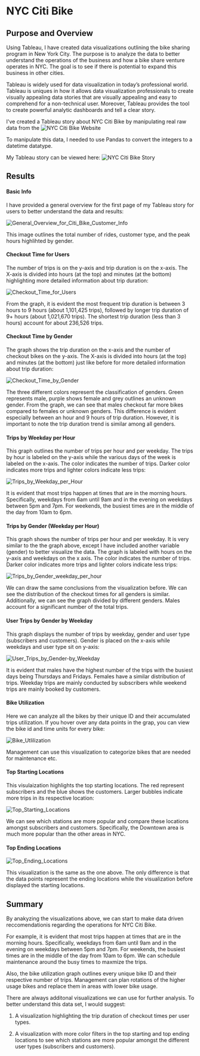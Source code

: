 # NYC Citi Bike
## Purpose and Overview
Using Tableau, I have created data visualizations outlining the bike sharing program in New York City. The purpose is to analyze the data to better understand the operations of the business and how a bike share venture operates in NYC. The goal is to see if there is potential to expand this business in other cities. 

Tableau is widely used for data visualization in today’s professional world. Tableau is uniques in how it allows data visualization professionals to create visually appealing data stories that are visually appealing and easy to comprehend for a non-technical user. Moreover, Tableau provides the tool to create powerful analytic dashboards and tell a clear story.

I've created a Tableau story about NYC Citi Bike by manipulating real raw data from the ![NYC Citi Bike Website](https://ride.citibikenyc.com/system-data) 

To manipulate this data, I needed to use Pandas to convert the integers to a datetime datatype.

My Tableau story can be viewed here: ![NYC Citi Bike Story](https://public.tableau.com/app/profile/roark.segler/viz/NYCCitiBikeStory_16528051154600/NYCCitiBikeStory?publish=yes)

## Results
#### Basic Info
I have provided a general overview for the first page of my Tableau story for users to better understand the data and results: 

![General_Overview_for_Citi_Bike_Customer_Info](/Resources/General_Overview.png)

This image outlines the total number of rides, customer type, and the peak hours highlihted by gender.

#### Checkout Time for Users
The number of trips is on the y-axis and trip duration is on the x-axis. The X-axis is divided into hours (at the top) and minutes (at the bottom) highlighting more detailed information about trip duration:

![Checkout_Time_for_Users](/Resources/Checkout_time_for_users.png)

 From the graph, it is evident the most frequent trip duration is between 3 hours to 9 hours (about 1,101,425 trips), followed by longer trip duration of 9+ hours (about 1,021,670 trips). The shortest trip duration (less than 3 hours) account for about 236,526 trips.

#### Checkout Time by Gender
The graph shows the trip duration on the x-axis and the number of checkout bikes on the y-axis. The X-axis is divided into hours (at the top) and minutes (at the bottom) just like before for more detailed information about trip duration:

![Checkout_Time_by_Gender](/Resources/Checkout_time_per_gender.png)

The three different colors represent the classification of genders. Green represents male, purple shows female and grey outlines an unknown gender. From the graph, we can see that males checkout far more bikes compared to females or unknown genders. This difference is evident especially between an hour and 9 hours of trip duration. However, it is important to note the trip duration trend is similar among all genders.

#### Trips by Weekday per Hour
This graph outlines the number of trips per hour and per weekday. The trips by hour is labeled on the y-axis while the various days of the week is labeled on the x-axis. The color indicates the number of trips. Darker color indicates more trips and lighter colors indicate less trips:

![Trips_by_Weekday_per_Hour](/Resources/trips_by_weekday.png)

It is evident that most trips happen at times that are in the morning hours. Specifically, weekdays from 6am until 9am and in the evening on weekdays between 5pm and 7pm. For weekends, the busiest times are in the middle of the day from 10am to 6pm.

#### Trips by Gender (Weekday per Hour)
This graph shows the number of trips per hour and per weekday. It is very similar to the the graph above, except I have included another variable (gender) to better visualize the data. The graph is labeled with hours on the y-axis and weekdays on the x axis. The color indicates the number of trips. Darker color indicates more trips and lighter colors indicate less trips:

![Trips_by_Gender_weekday_per_hour](/Resources/trips_by_gender.png)

We can draw the same conclusions from the visualization before. We can see the distribution of the checkout times for all genders is similar. Additionally, we can see the graph divided by different genders. Males account for a significant number of the total trips.

#### User Trips by Gender by Weekday
This graph displays the number of trips by weekday, gender and user type (subscribers and customers). Gender is placed on the x-axis while weekdays and user type sit on y-axis:

![User_Trips_by_Gender-by_Weekday](/Resources/Trips_by_gender_by_weekday.png)

 It is evident that males have the highest number of the trips with the busiest days being Thursdays and Fridays. Females have a similar distribution of trips. Weekday trips are mainly conducted by subscribers while weekend trips are mainly booked by customers.

#### Bike Utilization
Here we can analyze all the bikes by their unique ID and their accumulated trips utilization. If you hover over any data points in the grap, you can view the bike id and time units for every bike:

![Bike_Utlilization](/Resources/bike_utilization.png)

Management can use this visualization to categorize bikes that are needed for maintenance etc.

#### Top Starting Locations
This visulaization highlights the top starting locations. The red represent subscribers and the blue shows the customers. Larger bubbles indicate more trips in its respective location:

![Top_Starting_Locations](/Resources/top_starting_locations.png)

We can see which stations are more popular and compare these locations amongst subscribers and customers. Specifically, the Downtown area is much more popular than the other areas in NYC.

#### Top Ending Locations

![Top_Ending_Locations](/Resources/top_ending_locations.png)

This visualization is the same as the one above. The only difference is that the data points represent the ending locations while the visualization before displayed the starting locations.

## Summary
By anakyzing the visualizations above, we can start to make data driven reccomendationis regarding the operations for NYC Citi Bike. 

For example, it is evident that most trips happen at times that are in the morning hours. Specifically, weekdays from 6am until 9am and in the evening on weekdays between 5pm and 7pm. For weekends, the busiest times are in the middle of the day from 10am to 6pm. We can schedule maintenance around the busy times to maxmize the trips. 

Also, the bike utilization graph outlines every unique bike ID and their respective number of trips. Management can plan rotations of the higher usage bikes and replace them in areas with lower bike usage.

There are always additonal visualizations we can use for further analysis. To better understand this data set, I would suggest:

1. A visualization highlighting the trip duration of checkout times per user types.

2. A visualization with more color filters in the top starting and top ending locations to see which stations are more popular amongst the different user types (subscribers and customers).

